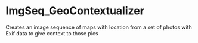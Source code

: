 # ImgSeq_GeoContextualizer
Creates an image sequence of maps with location from a set of photos with Exif data to give context to those pics
